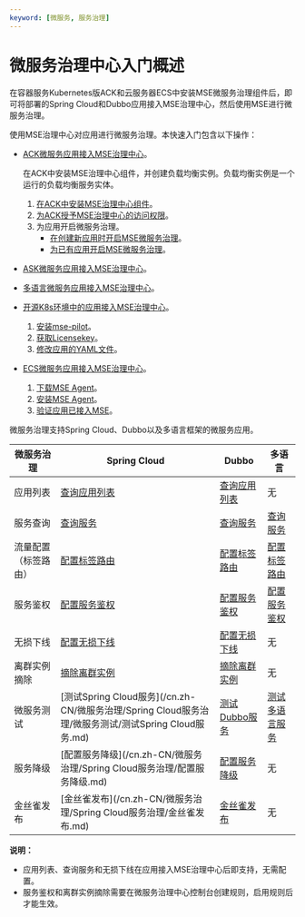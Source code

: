 ```yaml
---
keyword: [微服务, 服务治理]
---
```


# 微服务治理中心入门概述

在容器服务Kubernetes版ACK和云服务器ECS中安装MSE微服务治理组件后，即可将部署的Spring Cloud和Dubbo应用接入MSE治理中心，然后使用MSE进行微服务治理。

使用MSE治理中心对应用进行微服务治理。本快速入门包含以下操作：

-   [ACK微服务应用接入MSE治理中心]()。

    在ACK中安装MSE治理中心组件，并创建负载均衡实例。负载均衡实例是一个运行的负载均衡服务实体。

    1.  [在ACK中安装MSE治理中心组件](section_h93_vhn_6ss)。
    2.  [为ACK授予MSE治理中心的访问权限](section_7xx_blp_06o)。
    3.  为应用开启微服务治理。
        -   [在创建新应用时开启MSE微服务治理](section_07c_hhu_i9c)。
        -   [为已有应用开启MSE微服务治理](section_v96_o5d_zaa)。
-   [ASK微服务应用接入MSE治理中心](/cn.zh-CN/快速入门/微服务治理/ASK微服务应用接入MSE治理中心.md)。
-   [多语言微服务应用接入MSE治理中心](/cn.zh-CN/快速入门/微服务治理/多语言微服务应用接入MSE治理中心.md)。
-   [开源K8s环境中的应用接入MSE治理中心](/cn.zh-CN/快速入门/微服务治理/开源K8s环境中的应用接入MSE治理中心.md)。
    1.  [安装mse-pilot](/cn.zh-CN/快速入门/微服务治理/开源K8s环境中的应用接入MSE治理中心.mdsection_kmc_pva_dv5)。
    2.  [获取Licensekey](/cn.zh-CN/快速入门/微服务治理/开源K8s环境中的应用接入MSE治理中心.mdsection_n05_ks4_edh)。
    3.  [修改应用的YAML文件](/cn.zh-CN/快速入门/微服务治理/开源K8s环境中的应用接入MSE治理中心.mdsection_mc1_ckt_bj7)。
-   [ECS微服务应用接入MSE治理中心](/cn.zh-CN/快速入门/微服务治理/ECS微服务应用接入MSE治理中心.md)。
    1.  [下载MSE Agent](/cn.zh-CN/快速入门/微服务治理/ECS微服务应用接入MSE治理中心.md)。
    2.  [安装MSE Agent](/cn.zh-CN/快速入门/微服务治理/ECS微服务应用接入MSE治理中心.mdsection_nio_xc6_54v)。
    3.  [验证应用已接入MSE](/cn.zh-CN/快速入门/微服务治理/ECS微服务应用接入MSE治理中心.md)。

微服务治理支持Spring Cloud、Dubbo以及多语言框架的微服务应用。

|微服务治理|Spring Cloud|Dubbo|多语言|
|-----|------------|-----|---|
|应用列表|[查询应用列表]()|[查询应用列表]()|无|
|服务查询|[查询服务]()|[查询服务]()|[查询服务](/cn.zh-CN/微服务治理/多语言服务治理/查询服务.md)|
|流量配置（标签路由）|[配置标签路由]()|[配置标签路由]()|[配置标签路由](/cn.zh-CN/微服务治理/多语言服务治理/配置标签路由.md)|
|服务鉴权|[配置服务鉴权]()|[配置服务鉴权]()|[配置服务鉴权](/cn.zh-CN/微服务治理/多语言服务治理/配置服务鉴权.md)|
|无损下线|[配置无损下线]()|[配置无损下线]()|无|
|离群实例摘除|[摘除离群实例]()|[摘除离群实例]()|无|
|微服务测试|[测试Spring Cloud服务](/cn.zh-CN/微服务治理/Spring Cloud服务治理/微服务测试/测试Spring Cloud服务.md)|[测试Dubbo服务](/cn.zh-CN/微服务治理/Dubbo服务治理/微服务测试/测试Dubbo服务.md)|[测试多语言服务](/cn.zh-CN/微服务治理/多语言服务治理/测试多语言服务.md)|
|服务降级|[配置服务降级](/cn.zh-CN/微服务治理/Spring Cloud服务治理/配置服务降级.md)|[配置服务降级](/cn.zh-CN/微服务治理/Dubbo服务治理/配置服务降级.md)|无|
|金丝雀发布|[金丝雀发布](/cn.zh-CN/微服务治理/Spring Cloud服务治理/金丝雀发布.md)|[金丝雀发布](/cn.zh-CN/微服务治理/Dubbo服务治理/金丝雀发布.md)|无|

**说明：**

-   应用列表、查询服务和无损下线在应用接入MSE治理中心后即支持，无需配置。
-   服务鉴权和离群实例摘除需要在微服务治理中心控制台创建规则，启用规则后才能生效。

